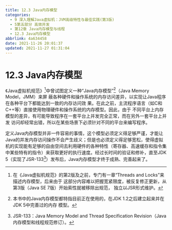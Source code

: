 ```yaml
---
title: 12.3 Java内存模型
categories: 
  - 9 深入理解Java虛拟机：JVM高级特性与最佳实践(第3版)
  - 5第五部分 高效并发
  - 第12章 Java内存模型与线程
  - 12.3 Java内存模型
abbrlink: 4a634458
date: 2021-11-26 20:01:37
updated: 2021-11-27 01:31:04
---
```

# 12.3 Java内存模型
《Java虚拟机规范》[^1]中曾试图定义一种“Java内存模型”[^2]（Java Memory Model，JMM）来屏 蔽各种硬件和操作系统的内存访问差异，以实现让Java程序在各种平台下都能达到一致的内存访问效 果。在此之前，主流程序语言（如C和C++等）直接使用物理硬件和操作系统的内存模型。因此，由于 不同平台上内存模型的差异，有可能导致程序在一套平台上并发完全正常，而在另外一套平台上并发 访问却经常出错，所以在某些场景下必须针对不同的平台来编写程序。

定义Java内存模型并非一件容易的事情，这个模型必须定义得足够严谨，才能让Java的并发内存访问操作不会产生歧义；但是也必须定义得足够宽松，使得虚拟机的实现能有足够的自由空间去利用硬件的各种特性（寄存器、高速缓存和指令集中某些特有的指令）来获取更好的执行速度。经过长时间的验证和修补，直至JDK 5（实现了JSR-133[^3]）发布后，Java内存模型才终于成熟、完善起来了。

[^1]: 在《Java虚拟机规范》的第2版及之前，专门有一章“Threads and Locks”来描述内存模型，后来由于 这部分内容难以把握宽紧限度，被反复修正更新，从第3版（Java SE 7版）开始索性就被移除出规范， 独立以JSR形式维护。 
[^2]: 本书中的Java内存模型都特指目前正在使用的，在JDK 1.2之后建立起来并在JDK 5中完善过的内存 模型。 
[^3]: JSR-133：Java Memory Model and Thread Specification Revision（Java内存模型和线程规范修订）。
